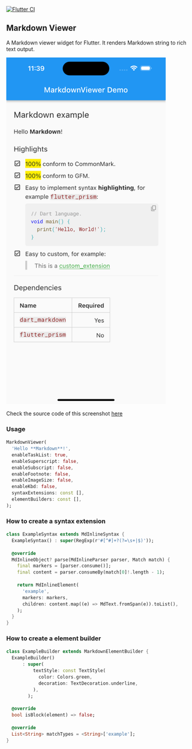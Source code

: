 [![Flutter CI](https://github.com/tagnote-app/markdown_viewer/actions/workflows/flutter-ci.yml/badge.svg)](https://github.com/tagnote-app/markdown_viewer/actions/workflows/flutter-ci.yml)

## Markdown Viewer

A Markdown viewer widget for Flutter. It renders Markdown string to rich text
output.

<img src="https://raw.githubusercontent.com//tagnote-app/markdown_viewer/master/doc/screenshot.png" alt="example" width="425">

Check the source code of this screenshot [here](https://github.com/tagnote-app/markdown_viewer/blob/master/example/lib/main.dart)

### Usage

```dart
MarkdownViewer(
  'Hello **Markdown**!',
  enableTaskList: true,
  enableSuperscript: false,
  enableSubscript: false,
  enableFootnote: false,
  enableImageSize: false,
  enableKbd: false,
  syntaxExtensions: const [],
  elementBuilders: const [],
);
```

### How to create a syntax extension

```dart
class ExampleSyntax extends MdInlineSyntax {
  ExampleSyntax() : super(RegExp(r'#[^#]+?(?=\s+|$)'));

  @override
  MdInlineObject? parse(MdInlineParser parser, Match match) {
    final markers = [parser.consume()];
    final content = parser.consumeBy(match[0]!.length - 1);

    return MdInlineElement(
      'example',
      markers: markers,
      children: content.map((e) => MdText.fromSpan(e)).toList(),
    );
  }
}

```

### How to create a element builder

```dart
class ExampleBuilder extends MarkdownElementBuilder {
  ExampleBuilder()
      : super(
          textStyle: const TextStyle(
            color: Colors.green,
            decoration: TextDecoration.underline,
          ),
        );

  @override
  bool isBlock(element) => false;

  @override
  List<String> matchTypes = <String>['example'];
}
```
